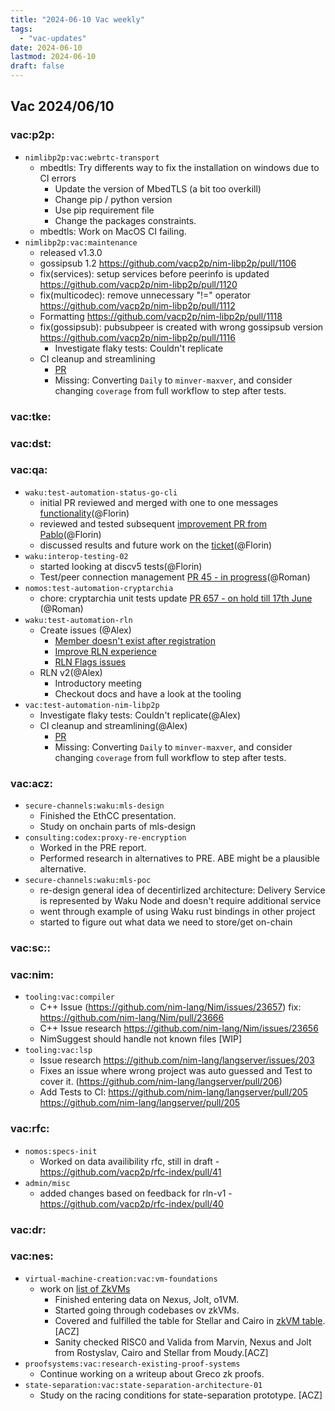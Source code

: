 ```yaml
---
title: "2024-06-10 Vac weekly"
tags:
  - "vac-updates"
date: 2024-06-10
lastmod: 2024-06-10
draft: false
---
```


## Vac 2024/06/10

### vac:p2p:
- `nimlibp2p:vac:webrtc-transport`
  - mbedtls: Try differents way to fix the installation on windows due to CI errors
    - Update the version of MbedTLS (a bit too overkill)
    - Change pip / python version
    - Use pip requirement file
    - Change the packages constraints.
  - mbedtls: Work on MacOS CI failing.
- `nimlibp2p:vac:maintenance`
    - released v1.3.0
    - gossipsub 1.2 https://github.com/vacp2p/nim-libp2p/pull/1106
    - fix(services): setup services before peerinfo is updated https://github.com/vacp2p/nim-libp2p/pull/1120
    - fix(multicodec): remove unnecessary "!=" operator https://github.com/vacp2p/nim-libp2p/pull/1112
    - Formatting https://github.com/vacp2p/nim-libp2p/pull/1118
    - fix(gossipsub): pubsubpeer is created with wrong gossipsub version https://github.com/vacp2p/nim-libp2p/pull/1116
        - Investigate flaky tests: Couldn't replicate
    - CI cleanup and streamlining
        - [PR](https://github.com/vacp2p/nim-libp2p/pull/1117)
        - Missing: Converting `Daily` to `minver-maxver`, and consider changing `coverage` from full workflow to step after tests.

### vac:tke:

### vac:dst:

### vac:qa:
- `waku:test-automation-status-go-cli`
	- initial PR reviewed and merged with one to one messages [functionality](https://github.com/status-im/status-cli-tests/pull/1)(@Florin)
	- reviewed and tested subsequent [improvement PR from Pablo](https://github.com/status-im/status-cli-tests/pull/2)(@Florin)
	- discussed results and future work on the [ticket](https://github.com/status-im/status-go/issues/5144)(@Florin)
- `waku:interop-testing-02`
    - started looking at discv5 tests(@Florin)
    - Test/peer connection management [PR 45 - in progress](https://github.com/waku-org/waku-interop-tests/pull/45)(@Roman)
- `nomos:test-automation-cryptarchia`
    - chore: cryptarchia unit tests update [PR 657 - on hold till 17th June](https://github.com/logos-co/nomos-node/pull/657) (@Roman)
- `waku:test-automation-rln`
    - Create issues (@Alex)
        - [Member doesn't exist after registration](https://github.com/waku-org/nwaku/issues/2764)
        - [Improve RLN experience](https://github.com/waku-org/nwaku/issues/2762)
        - [RLN Flags issues](https://github.com/waku-org/nwaku/issues/2763)
    - RLN v2(@Alex)
        - Introductory meeting
        - Checkout docs and have a look at the tooling
- `vac:test-automation-nim-libp2p`
    - Investigate flaky tests: Couldn't replicate(@Alex)
    - CI cleanup and streamlining(@Alex)
        - [PR](https://github.com/vacp2p/nim-libp2p/pull/1117)
        - Missing: Converting `Daily` to `minver-maxver`, and consider changing `coverage` from full workflow to step after tests.

### vac:acz:
- `secure-channels:waku:mls-design`
    - Finished the EthCC presentation.
    - Study on onchain parts of mls-design 
- `consulting:codex:proxy-re-encryption`
    - Worked in the PRE report.
    - Performed research in alternatives to PRE. ABE might be a plausible alternative.
- `secure-channels:waku:mls-poc`
    - re-design general idea of decentirlized architecture: Delivery Service is represented by Waku Node and doesn't require additional service
    - went through example of using Waku rust bindings in other project
    - started to figure out what data we need to store/get on-chain 

### vac:sc::

### vac:nim:
- `tooling:vac:compiler`
  - C++ Issue (https://github.com/nim-lang/Nim/issues/23657) fix: https://github.com/nim-lang/Nim/pull/23666
  - C++ Issue research https://github.com/nim-lang/Nim/issues/23656
  - NimSuggest should handle not known files [WIP]
- `tooling:vac:lsp`
  - Issue research https://github.com/nim-lang/langserver/issues/203
  - Fixes an issue where wrong project was auto guessed and Test to cover it. (https://github.com/nim-lang/langserver/pull/206)
  - Add Tests to CI: https://github.com/nim-lang/langserver/pull/205 https://github.com/nim-lang/langserver/pull/205

### vac:rfc:
- `nomos:specs-init`
    - Worked on data availibility rfc, still in draft - https://github.com/vacp2p/rfc-index/pull/41
- `admin/misc`
    - added changes based on feedback for rln-v1 - https://github.com/vacp2p/rfc-index/pull/40

### vac:dr:

### vac:nes:
- `virtual-machine-creation:vac:vm-foundations`
    - work on [list of ZkVMs](https://github.com/vacp2p/zk-explorations/issues/40)
      - Finished entering data on Nexus, Jolt, o1VM. 
      - Started going through codebases ov zkVMs.
      - Covered and fulfilled the table for Stellar and Cairo in [zkVM table](https://notes.status.im/ugF2lAAKTuG_t5PcdWwuwg?view).[ACZ]
      - Sanity checked RISC0 and Valida from Marvin, Nexus and Jolt from Rostyslav, Cairo and Stellar from Moudy.[ACZ]
- `proofsystems:vac:research-existing-proof-systems`
    - Continue working on a writeup about Greco zk proofs.
- `state-separation:vac:state-separation-architecture-01`
    - Study on the racing conditions for state-separation prototype. [ACZ]

